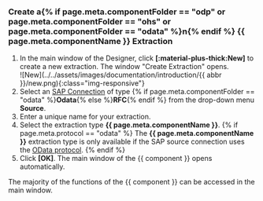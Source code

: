 

### Create a{% if page.meta.componentFolder == "odp" or page.meta.componentFolder == "ohs" or page.meta.componentFolder == "odata" %}n{% endif %} {{ page.meta.componentName }} Extraction

1. In the main window of the Designer, click **[:material-plus-thick:New]** to create a new extraction. The window "Create Extraction" opens.<br>
![New](../../assets/images/documentation/introduction/{{ abbr }}/new.png){:class="img-responsive"}
2. Select an [SAP Connection](../sap-connection/index.md) of type {% if page.meta.componentFolder == "odata" %}**Odata**{% else %}**RFC**{% endif %} from the drop-down menu **Source**.
3. Enter a unique name for your extraction.
4. Select the extraction type **{{ page.meta.componentName }}**. {% if page.meta.protocol == "odata" %} The **{{ page.meta.componentName }}** extraction type is only available if the SAP source connection uses the [OData protocol](../sap-connection/settings.md/#source-type-odata). {% endif %}
5. Click **[OK]**. The main window of the {{ component }} opens automatically.

The majority of the functions of the {{ component }} can be accessed in the main window.
